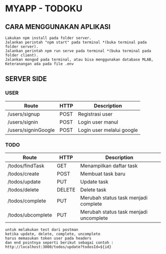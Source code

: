 # MYAPP - TODOKU

## CARA MENGGUNAKAN APLIKASI

```
Lakukan npm install pada folder server.
Jalankan perintah "npm start" pada terminal *(buka terminal pada folder server).
Jalankan perintah npm run serve pada terminal *(buka terminal pada folder client).
Jalankan mongod pada terminal, atau bisa menggunakan database MLAB, Keteranangan ada pada file .env
```

## SERVER SIDE 

### USER

|           Route           |  HTTP  |                         Description                        |
|---------------------------|--------|------------------------------------------------------------|
| /users/signup             | POST   | Registrasi user                                            |
| /users/signin             | POST   | Login user manul                                           |
| /users/signinGoogle       | POST   | Login user melalui google                                  |

### TODO

|           Route           |  HTTP  |                         Description                        |
|---------------------------|--------|------------------------------------------------------------|
| /todos/findTask           | GET    | Menampilkan daftar task                                    |
| /todos/create             | POST   | Membuat task baru                                          |
| /todos/update             | PUT    | Update task                                                |
| /todos/delete             | DELETE | Delete task                                                |
| /todos/complete           | PUT    | Merubah status task menjadi complete                       |
| /todos/ubcomplete         | PUT    | Merubah status task menjadi uncomplete                     |


```
untuk melakukan test dari postman
ketika update, delete, complete, uncomplete
harus memasukan token user pada headers
dan end pointnya seperti berikut sebagai contoh :
http://localhost:3000/todos/update?todosId=${id}
```